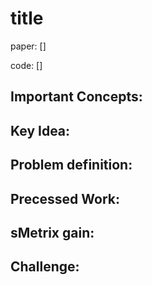 # title

paper: []

code: []

## Important Concepts:



## Key Idea:



## Problem definition:



## Precessed Work:

## sMetrix gain:

## Challenge: